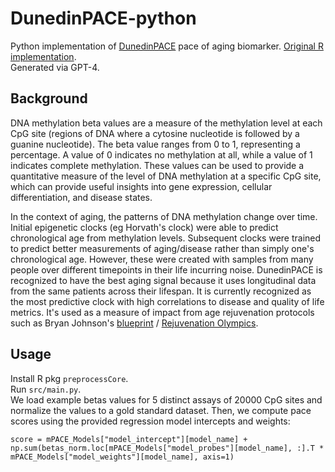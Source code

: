 # DunedinPACE-python

Python implementation of [DunedinPACE](https://elifesciences.org/articles/73420) pace of aging biomarker.
[Original R implementation](https://github.com/danbelsky/DunedinPACE).\
Generated via GPT-4.

## Background
DNA methylation beta values are a measure of the methylation level at each CpG site (regions of DNA where a cytosine nucleotide is followed by a guanine nucleotide). The beta value ranges from 0 to 1, representing a percentage. A value of 0 indicates no methylation at all, while a value of 1 indicates complete methylation. These values can be used to provide a quantitative measure of the level of DNA methylation at a specific CpG site, which can provide useful insights into gene expression, cellular differentiation, and disease states.

In the context of aging, the patterns of DNA methylation change over time. Initial epigenetic clocks (eg Horvath's clock) were able to predict chronological age from methylation levels. Subsequent clocks were trained to predict better measurements of aging/disease rather than  simply one's chronological age. However, these were created with samples from many people over different timepoints in their life incurring noise. DunedinPACE is recognized to have the best aging signal because it uses longitudinal data from the same patients across their lifespan. It is currently recognized as the most predictive clock with high correlations to disease and quality of life metrics. It's used as a measure of impact from age rejuvenation protocols such as Bryan Johnson's [blueprint](https://blueprint.bryanjohnson.co/) / [Rejuvenation Olympics](https://rejuvenationolympics.com/about-us/).

## Usage
Install R pkg `preprocessCore`.\
Run `src/main.py`.\
We load example betas values for 5 distinct assays of 20000 CpG sites and normalize the values to a gold standard dataset. Then, we compute pace scores using the provided regression model intercepts and weights:
```
score = mPACE_Models["model_intercept"][model_name] + np.sum(betas_norm.loc[mPACE_Models["model_probes"][model_name], :].T * mPACE_Models["model_weights"][model_name], axis=1)
```

